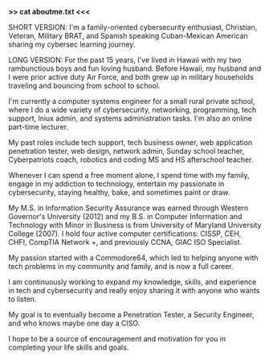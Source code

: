 **>>  cat aboutme.txt  <<<**

SHORT VERSION: I'm a family-oriented cybersecurity enthusiast, Christian, Veteran, Military BRAT, and Spanish speaking Cuban-Mexican American sharing my cybersec learning journey.

LONG VERSION:
For the past 15 years, I've lived in Hawaii with my two rambunctious boys and fun loving husband. Before Hawaii, my husband and I were prior active duty Air Force, and both grew up in military households traveling and bouncing from school to school.

I'm currently a computer systems engineer for a small rural private school, where I do a wide variety of cybersecurity, networking, programming, tech support, lniux admin, and systems administration tasks. I'm also an online part-time lecturer. 

My past roles include tech support, tech business owner, web application penetration tester, web design, network admin, Sunday school teacher, Cyberpatriots coach, robotics and coding MS and HS afterschool teacher. 

Whenever I can spend a free moment alone, I spend time with my family, engage in my addiction to technology, entertain my passionate in cybersecurity, staying healthy, bake, and sometimes paint or draw.

My M.S. in Information Security Assurance was earned through Western Governor's University (2012) and my B.S. in Computer Information and Technology with Minor in Business is from University of Maryland University College (2007). I hold four active computer certifications: CISSP, CEH, CHFI, CompTIA Network +, and previously CCNA, GIAC ISO Specialist.

My passion started with a Commodore64, which led to helping anyone with tech problems in my community and family, and is now a full career. 

I am continuously working to expand my knowledge, skills, and experience in tech and cybersecurity and really enjoy sharing it with anyone who wants to listen. 

My goal is to eventually become a Penetration Tester, a Security Engineer, and who knows maybe one day a CISO. 

I hope to be a source of encouragement and motivation for you in completing your life skills and goals.
